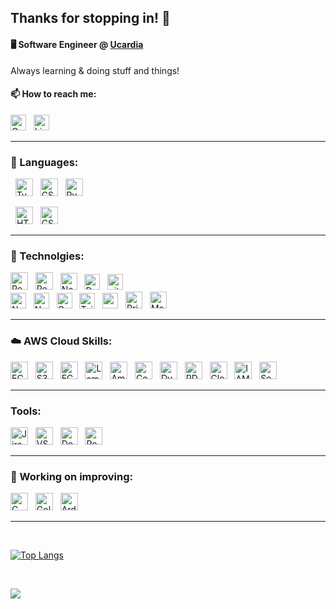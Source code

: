 ## Thanks for stopping in! 👋

#### 🖥️ Software Engineer @ [Ucardia](https://ucardia.com/)

Always learning & doing stuff and things!

#### 📫 How to reach me:

[<img src="https://img.shields.io/badge/Gmail-D14836?style=for-the-badge&logo=Email&logoColor=white" alt="Gmail logo" title="Gmail" height="25" />](mailto:jacobamaier@gmail.com)
&nbsp;
[<img src="https://img.shields.io/badge/LinkedIn-0077B5?style=for-the-badge&logo=linkedin&logoColor=white" alt="LinkedIn logo" title="LinkedIn" height="25" />](https://www.linkedin.com/in/jacobamaier)

<hr>

### 🦾 Languages:

<div>
  &nbsp;
  <img src="https://img.shields.io/badge/TypeScript-3178C6.svg?style=for-the-badge&logo=TypeScript&logoColor=white" alt="TypeScript logo" title="TypeScript" height="28" />
  &nbsp;
  <img src="https://img.shields.io/badge/C%23-239120?style=for-the-badge&logo=csharp&logoColor=white" alt="CSharp logo" title="CSharp" height="28" />
  &nbsp;
  <img src="https://img.shields.io/badge/Python-3776AB.svg?style=for-the-badge&logo=Python&logoColor=white" alt="Pyhton logo" title="Python" height="28" />
  
  &nbsp;
  <img src="https://img.shields.io/badge/HTML5-E34F26.svg?style=for-the-badge&logo=HTML5&logoColor=white" alt="HTML5 logo" title="HTML5" height="28" />
  &nbsp;
  <img src="https://img.shields.io/badge/CSS3-1572B6.svg?style=for-the-badge&logo=CSS3&logoColor=white" alt="CSS3 logo" title="CSS3" height="28" />
  &nbsp;
</div>
<hr>

### 🤖 Technolgies:

<div>
  <img src="https://img.shields.io/badge/React_Native-20232A?style=for-the-badge&logo=react&logoColor=61DAFB" alt="React Native logo" title="React-Native" height="28" />
  &nbsp;
  <img src="https://img.shields.io/badge/React-20232A?style=for-the-badge&logo=react&logoColor=61DAFB" alt="React logo" title="React" height="28" />
  &nbsp;
  <img src="https://img.shields.io/badge/next.js-000000?style=for-the-badge&logo=nextdotjs&logoColor=white" alt="NextJS logo" title="NextJS" height="27" />
  &nbsp;
  <img src="https://img.shields.io/badge/.NET-512BD4?style=for-the-badge&logo=dotnet&logoColor=white" alt="Dot Net logo" title=".NET" height="25" />
  &nbsp;
  <img src="https://img.shields.io/badge/GIT-E44C30?style=for-the-badge&logo=git&logoColor=white" alt="git logo" title="git" height="25" />
  &nbsp;
  <br>
  <img src="https://img.shields.io/badge/Node.js-339933?style=for-the-badge&logo=nodedotjs&logoColor=white" alt="Node.js logo" title="Node" height="25" />
  &nbsp;
  <img src="https://img.shields.io/badge/Yarn-2C8EBB?style=for-the-badge&logo=yarn&logoColor=white" alt="Node.js logo" title="Node" height="25" />
  &nbsp;
  <img src="https://img.shields.io/badge/GraphQl-E10098?style=for-the-badge&logo=graphql&logoColor=white" alt="GraphQL logo" title="GraphQL" height="25" />
  &nbsp;
  <img src="https://img.shields.io/badge/Tailwind_CSS-38B2AC?style=for-the-badge&logo=tailwind-css&logoColor=white" alt="Tailwind logo" title="Tailwind" height="25" />
  &nbsp;
  <img src="https://img.shields.io/badge/MySQL-005C84?style=for-the-badge&logo=mysql&logoColor=white" alt="mysql logo" title="mysql" height="25" />
  &nbsp;
  <img src="https://img.shields.io/badge/Prisma-3982CE?style=for-the-badge&logo=Prisma&logoColor=white" alt="Prisma logo" title="Prisma" height="27" />
  &nbsp;
  <img src="https://img.shields.io/badge/MongoDB-4EA94B?style=for-the-badge&logo=mongodb&logoColor=white" alt="MognoDB logo" title="MongoDB" height="27" />
  &nbsp;
</div>
<hr>

### ☁️ AWS Cloud Skills:

<div>
  <img src="https://img.shields.io/badge/Amazon_EC2-FF9900?style=for-the-badge&logo=amazon-ec2&logoColor=white" alt="EC2 logo" title="EC2" height="28" />
  &nbsp;
  <img src="https://img.shields.io/badge/Amazon_S3-569A31?style=for-the-badge&logo=amazon-s3&logoColor=white" alt="S3 logo" title="S3" height="28" />
  &nbsp;
  <img src="https://img.shields.io/badge/Amazon%20ECS-FF9900.svg?style=for-the-badge&logo=Amazon-ECS&logoColor=white" alt="ECS logo" title="ECS" height="28" />
  &nbsp;
  <img src="https://img.shields.io/badge/AWS_Lambda-FF9900?style=for-the-badge&logo=aws-lambda&logoColor=white" alt="Lambda logo" title="Lambda" height="28" />
  &nbsp;
  <img src="https://img.shields.io/badge/AWS%20Amplify-FF9900.svg?style=for-the-badge&logo=AWS-Amplify&logoColor=white" alt="Amplify logo" title="Amplify" height="28" />
  &nbsp;
  <img src="https://img.shields.io/badge/Amazon%20Cognito-DD344C.svg?style=for-the-badge&logo=Amazon-Cognito&logoColor=white" alt="Cognito logo" title="Cognito" height="28" />
  &nbsp;
  <img src="https://img.shields.io/badge/Amazon%20DynamoDB-4053D6.svg?style=for-the-badge&logo=Amazon-DynamoDB&logoColor=white" alt="DynamoDB logo" title="DynamoDB" height="28" />
  &nbsp;
  <img src="https://img.shields.io/badge/Amazon_RDS-527FFF?style=for-the-badge&logo=amazon-rds&logoColor=white" alt="RDS logo" title="RDS" height="28" />
  &nbsp;
  <img src="https://img.shields.io/badge/AWS_CloudFormation-FF4F8B?style=for-the-badge&logo=amazon-aws&logoColor=white" alt="CloudFormation logo" title="CloudFormation" height="28" />
  &nbsp;
  <img src="https://img.shields.io/badge/AWS_IAM-FF4F8B?style=for-the-badge&logo=amazon-aws&logoColor=white" alt="IAM logo" title="IAM" height="28" />
  &nbsp;
  <img src="https://img.shields.io/badge/AWS%20Secrets%20Manager-DD344C.svg?style=for-the-badge&logo=AWS-Secrets-Manager&logoColor=white" alt="Secrets Manager logo" title="SecretsManager" height="28" />
  &nbsp;
</div>
<hr>

### Tools:

<div>
   <img src="https://img.shields.io/badge/Jira-0052CC.svg?style=for-the-badge&logo=Jira&logoColor=white" alt="Jira Logo" title="Jira" height="28" />
   &nbsp;
   <img src="https://img.shields.io/badge/Visual_Studio_Code-0078D4.svg?style=for-the-badge&logo=visual-studio-code&logoColor=white" alt="VS Code Logo" title="Visual Studio Code" height="28" />
   &nbsp;
   <img src="https://img.shields.io/badge/Docker-2496ED.svg?style=for-the-badge&logo=docker&logoColor=white" alt="Docker Logo" title="Docker" height="28" />
   &nbsp;
   <img src="https://img.shields.io/badge/Postman-FF6C37.svg?style=for-the-badge&logo=postman&logoColor=white" alt="Postman Logo" title="Postman" height="28" />
   &nbsp;
</div>
<hr>

### 🌱 Working on improving:

<div>
  <img src="https://img.shields.io/badge/C%2B%2B-00599C?style=for-the-badge&logo=c%2B%2B&logoColor=white" alt="C plus plus" title="c++" height="28" />
  &nbsp;
  <img src="https://img.shields.io/badge/Go-00ADD8.svg?style=for-the-badge&logo=Go&logoColor=white" alt="Golang" title="Go" height="28" />
  &nbsp;
  <img src="https://img.shields.io/badge/Arduino-00979D?style=for-the-badge&logo=Arduino&logoColor=white" alt="Arduino" title="Arduino" height="28" />
  &nbsp;

</div>
<hr>

<!-- [![Anurag's GitHub stats-Dark](https://github-readme-stats.vercel.app/api?username=jamaier&show_icons=true&theme=dark#gh-dark-mode-only)](https://github.com/jamaier/github-readme-stats#gh-dark-mode-only)
[![Anurag's GitHub stats-Light](https://github-readme-stats.vercel.app/api?username=jamaier&show_icons=true&theme=default#gh-light-mode-only)](https://github.com/jamaier/github-readme-stats#gh-light-mode-only) -->

<br>

[![Top Langs](https://github-readme-stats.vercel.app/api/top-langs/?username=jamaier&layout=compact)](https://github.com/jamaier/github-readme-stats)

<br>

![](https://komarev.com/ghpvc/?username=jamaier&style=flat-square&color=lightgrey)
